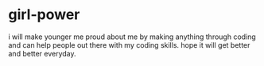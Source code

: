 # girl-power
i will make younger me proud about me by making anything through coding and can help people out there with my coding skills. hope it will get better and better everyday. 
